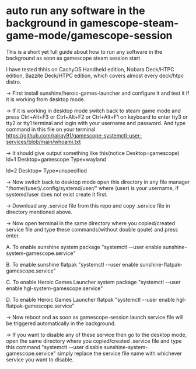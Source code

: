# auto run any software in the background in gamescope-steam-game-mode/gamescope-session
This is a short yet full guide about how to run any software in the background as soon as gamescope steam session start

I have tested thhis on CachyOS Handheld edition, Nobara Deck/HTPC edition, Bazzite Deck/HTPC edition, which covers almost every deck/htpc distro.

-> First install sunshine/heroic-games-launcher and configure it and test it if it is working from desktop mode.

-> If it is working in desktop mode switch back to steam game mode and press Ctrl+Alt+F3 or Ctrl+Alt+F2 or Ctrl+Alt+F1 on keyboard to enter tty3 or tty2 or tty1 terminal and login with your username and password. And type command in this file on your terminal https://github.com/rairay91/gamescope-systemctl-user-services/blob/main/whoami.txt

-> It should give output something like this(notice Desktop=gamescope)
Id=1
Desktop=gamescope
Type=wayland

Id=2
Desktop=
Type=unspecified

-> Now switch back to desktop mode open this directory in any file manager "/home/(user)/.config/systemd/user/" where (user) is your username, if systemd/user does not exist create it first.

-> Download any .service file from this repo and copy .service file in directory mentioned above.

-> Now open terminal in the same directory where you copied/created service file and type these commands(without double qoute) and press enter.

A. To enable sunshine system package
"systemctl --user enable sunshine-system-gamescope.service"

B. To enable sunshine flatpak
"systemctl --user enable sunshine-flatpak-gamescope.service"

C. To enable Heroic Games Launcher system package
"systemctl --user enable hgl-system-gamescope.service"

D. To enable Heroic Games Launcher flatpak
"systemctl --user enable hgl-flatpak-gamescope.service"

-> Now reboot and as soon as gamescope-session launch service file will be triggered automatically in the background.

-> If you want to disable any of these service then go to the desktop mode, open the same directory where you copied/created .service file and type this command "systemctl --user disable sunshine-system-gamescope.service" simply replace the service file name with whichever service you want to disable.

